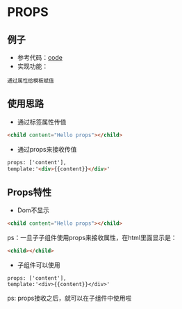 # PROPS

## 例子
- 参考代码：[code]()
- 实现功能：
```text
通过属性给模板赋值
```

## 使用思路
- 通过标签属性传值
```html
<child content="Hello props"></child>
```
- 通过props来接收传值
```html
props: ['content'],
template:'<div>{{content}}</div>'
```

## Props特性
- Dom不显示
```html
<child content="Hello props"></child>
```
ps：一旦子子组件使用props来接收属性，在html里面显示是：
```html
<child></child>
```
- 子组件可以使用
```
props: ['content'],
template:'<div>{{content}}</div>'
```
ps: props接收之后，就可以在子组件中使用啦